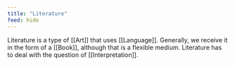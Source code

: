 ```yaml
---
title: "Literature"
feed: hide
---
```


Literature is a type of [[Art]] that uses [[Language]]. Generally, we receive it in the form of a [[Book]], although that is a flexible medium. Literature has to deal with the question of [[Interpretation]]. 